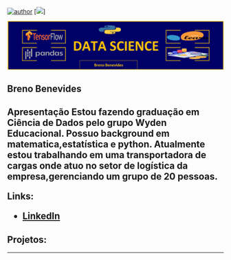 [![author](https://img.shields.io/badge/author-BrenoBenevides-red.svg)](https://www.linkedin.com/in/breno-benevides-173665143/) [![](https://img.shields.io/badge/python-3.7+-blue.svg)]

<p align="center">
  <img src="banner.png" >
</p>

<h2> Breno Benevides<h2>
  
**Apresentação**
Estou fazendo graduação em Ciência de Dados pelo grupo Wyden Educacional. Possuo background em matematica,estatística e python.
Atualmente estou trabalhando em uma transportadora de cargas onde atuo no setor de logística da empresa,gerenciando um grupo de 20 pessoas.



**Links:**
* [LinkedIn](https://www.linkedin.com/in/breno-benevides-173665143/)



## Projetos:


---
